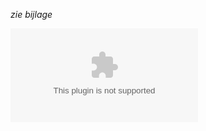 *zie bijlage*

![mobileitsplan_burgerbevraging_verslag.docx](.attachments.19892947/mobileitsplan_burgerbevraging_verslag.docx)

